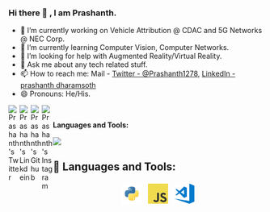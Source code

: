### Hi there 👋 , I am Prashanth.

- 🔭 I’m currently working on Vehicle Attribution @ CDAC and 5G Networks @ NEC Corp.
- 🌱 I’m currently learning Computer Vision, Computer Networks.
- 🤔 I’m looking for help with Augmented Reality/Virtual Reality.
- 💬 Ask me about any tech related stuff.
- 📫 How to reach me: Mail - [Twitter - @Prashanth1278](https://twitter.com/Prashanth1278), [LinkedIn - prashanth dharamsoth](https://www.linkedin.com/in/prashanth-dharamsoth-ab01501aa/)
- 😄 Pronouns: He/His.


<a href="https://twitter.com/Prashanth1278">
  <img align="left" alt="Prashanth's Twitter" width="22px" src="https://cdn.jsdelivr.net/npm/simple-icons@v3/icons/twitter.svg" />
</a>
<a href="https://www.linkedin.com/in/prashanth-dharamsoth-ab01501aa/">
  <img align="left" alt="Prashanth's Linkdein" width="22px" src="https://cdn.jsdelivr.net/npm/simple-icons@v3/icons/linkedin.svg" />
</a>
<a href="https://github.com/prashanth233">
  <img align="left" alt="Prashanth's Github" width="22px" src="https://cdn.jsdelivr.net/npm/simple-icons@v3/icons/github.svg" />
</a>
<a href="https://www.instagram.com/dharamsothprashanth/">
  <img align="left" alt="Prashanth's Instagram" width="22px" src="https://cdn.jsdelivr.net/npm/simple-icons@v3/icons/instagram.svg" />
</a>
<br/>

**Languages and Tools:**  


<a href="https://github.com/prashanth233">
  <img align="center" src="https://github-readme-stats.vercel.app/api/top-langs/?username=prashanth233&theme=light&hide_langs_below=1" />
</a>




## 🧰 Languages and Tools:
<p align="center">
<img src="https://raw.githubusercontent.com/github/explore/80688e429a7d4ef2fca1e82350fe8e3517d3494d/topics/python/python.png" alt="Python" height="40" style="vertical-align:top; margin:4px">
<img src="https://raw.githubusercontent.com/github/explore/80688e429a7d4ef2fca1e82350fe8e3517d3494d/topics/javascript/javascript.png" alt="Javascript" height="40" style="vertical-align:top; margin:4px">
<img src="https://raw.githubusercontent.com/github/explore/80688e429a7d4ef2fca1e82350fe8e3517d3494d/topics/visual-studio-code/visual-studio-code.png" alt="VS Code" height="40" style="vertical-align:top; margin:4px">
</p>
